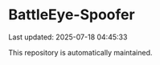 # BattleEye-Spoofer

Last updated: 2025-07-18 04:45:33

This repository is automatically maintained.
